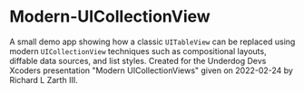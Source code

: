 # Modern-UICollectionView

A small demo app showing how a classic `UITableView` can be replaced using modern `UICollectionView` techniques such as compositional layouts, diffable data sources, and list styles.
Created for the Underdog Devs Xcoders presentation "Modern UICollectionViews" given on 2022-02-24 by Richard L Zarth III.
